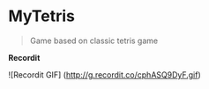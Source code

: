# MyTetris

> Game based on classic tetris game

**Recordit**

![Recordit GIF] (http://g.recordit.co/cphASQ9DyF.gif)

